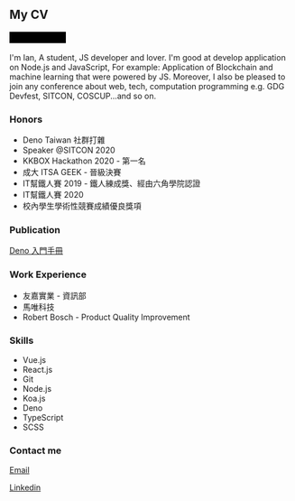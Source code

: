 ## My CV

![intro](https://github.com/ianchen0119/ianchen0119/blob/master/minifesto.gif)

I'm Ian,
A student, JS developer and lover.
I'm good at develop application on Node.js and JavaScript, For example: Application of Blockchain and machine learning that were powered by JS.
Moreover, I also be pleased to join any conference about web, tech, computation programming e.g. GDG Devfest, SITCON, COSCUP...and so on.

### Honors

- Deno Taiwan 社群打雜
- Speaker @SITCON 2020
- KKBOX Hackathon 2020 - 第一名
- 成大 ITSA GEEK - 晉級決賽
- IT幫鐵人賽 2019 - 鐵人練成獎、經由六角學院認證
- IT幫鐵人賽 2020 
- 校內學生學術性競賽成績優良獎項

### Publication

[Deno 入門手冊](https://ianchen0119.gitbook.io/deno/)

### Work Experience

- 友嘉實業 - 資訊部
- 馬唯科技
- Robert Bosch - Product Quality Improvement

### Skills

- Vue.js
- React.js
- Git
- Node.js
- Koa.js
- Deno
- TypeScript
- SCSS

### Contact me

[Email](ychen.desl@gmail.com)

[Linkedin](www.linkedin.com/in/ian-chen-88b70b1aa)
